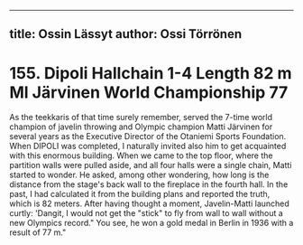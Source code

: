 
---
title: Ossin Lässyt
author: Ossi Törrönen
---

    
# 155. Dipoli Hallchain 1-4 Length 82 m Ml Järvinen World Championship 77

As the teekkaris of that time surely remember, served the 7-time world champion of javelin throwing and Olympic champion Matti Järvinen for several years as the Executive Director of the Otaniemi Sports Foundation. When DIPOLI was completed, I naturally invited also him to get acquainted with this enormous building. When we came to the top floor, where the partition walls were pulled aside, and all four halls were a single chain, Matti started to wonder. He asked, among other wondering, how long is the distance from the stage's back wall to the fireplace in the fourth hall. In the past, I had calculated it from the building plans and reported the truth, which is 82 meters. After having thought a moment, Javelin-Matti launched curtly: 'Dangit, I would not get the "stick" to fly from wall to wall without a new Olympics record." You see, he won a gold medal in Berlin in 1936 with a result of 77 m."
